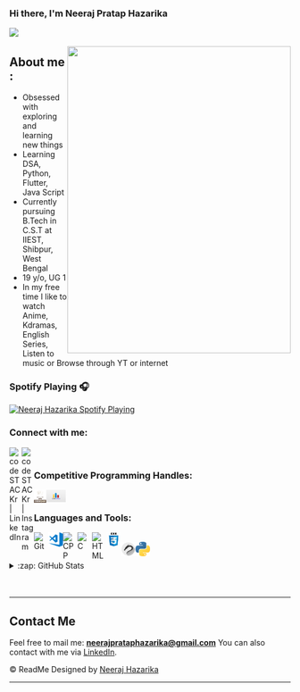 ### Hi there, I'm Neeraj Pratap Hazarika 
<p align="left"> <img src="https://komarev.com/ghpvc/?username=NeerajHazarika&label=Profile%20views&color=0e75b6&style=flat" /> </p>

<img align='right' src='https://github.com/NeerajHazarika/NeerajHazarika/blob/main/github%20readme/20210129_142350.gif' width='400' height="550">

## About me :

-  Obsessed with exploring and learning new things
-  Learning DSA, Python, Flutter, Java Script
-  Currently pursuing B.Tech in C.S.T at IIEST, Shibpur, West Bengal
-  19 y/o, UG 1
-  In my free time I like to watch Anime, Kdramas, English Series, Listen to music or Browse through YT or internet


### Spotify Playing 🎧

[<img src="https://now-playing-codeSTACKr.vercel.app/api/spotify-playing" alt="Neeraj Hazarika Spotify Playing" width="350" />](https://open.spotify.com/user/31imrr2t6aoh26jhbxph4ya43nvi)

### Connect with me:

[<img align="left" alt="codeSTACKr | LinkedIn" width="22px" src="https://cdn.jsdelivr.net/npm/simple-icons@v3/icons/linkedin.svg" />][linkedin]
[<img align="left" alt="codeSTACKr | Instagram" width="22px" src="https://cdn.jsdelivr.net/npm/simple-icons@v3/icons/instagram.svg" />][instagram]

<br />

### Competitive Programming Handles:

[<img align="left" alt="codechef handle" width="22px" src="https://github.com/NeerajHazarika/NeerajHazarika/blob/main/github%20readme/codechef.png" />][codechef]
[<img align="left" alt="Codeforces" width="35px" src="https://github.com/NeerajHazarika/NeerajHazarika/blob/main/github%20readme/Code%20Forces.jpg" />][codeforces]

<br />

### Languages and Tools:

<img align="left" alt="Git" width="26px" src="https://img-0.journaldunet.com/3UIcNSjWcq-tBa0f4GZFguwrmDM=/1280x/smart/d14dfaf85798491f8a14d8a20be4c357/ccmcms-jdn/11458235.jpg" />
<img align="left" alt="Visual Studio Code" width="26px" src="https://raw.githubusercontent.com/github/explore/80688e429a7d4ef2fca1e82350fe8e3517d3494d/topics/visual-studio-code/visual-studio-code.png" />
<img align="left" alt="CPP" width="26px" src="https://images.vexels.com/media/users/3/166253/isolated/preview/14bc03b7b1c2c4e2656fd4c0a981cbbc-cpp-programming-language-icon-by-vexels.png" />
<img align="left" alt="C" width="26px" src="https://www.kindpng.com/picc/m/355-3559027_c-programming-language-logo-clipart-png-download-c.png" />
<img align="left" alt="HTML" width="26px" src="https://upload.wikimedia.org/wikipedia/commons/thumb/6/61/HTML5_logo_and_wordmark.svg/1200px-HTML5_logo_and_wordmark.svg.png" />
<img align="left" alt="CSS" width="26px" src="https://github.com/NeerajHazarika/NeerajHazarika/blob/main/github%20readme/css.png" />
<br />

<img align="left" alt="kali" width="26px" src="https://github.com/NeerajHazarika/NeerajHazarika/blob/main/github%20readme/kali.png" />
<img align="left" alt="kali" width="26px" src="https://github.com/NeerajHazarika/NeerajHazarika/blob/main/github%20readme/python.png" />
<br />
<br />

<details>
  <summary>:zap: GitHub Stats</summary>
  <br />
  <p><img align="left" src="https://github-readme-stats.vercel.app/api/top-langs?username=NeerajHazarika&show_icons=true&locale=en&layout=compact" alt="neeraj" /></p>
  <br />
  <br />
  <p>&nbsp;<img align="center" src="https://github-readme-stats.vercel.app/api?username=NeerajHazarika&show_icons=true&locale=en" alt="amritakesh" /></p>
</details>

<br />
<br />

---
## Contact Me 
Feel free to mail me: **neerajprataphazarika@gmail.com**
You can also contact with me via [LinkedIn](https://www.linkedin.com/in/neeraj-pratap-hazarika-8800301b8/).

:copyright: ReadMe Designed by [Neeraj Hazarika](https://www.instagram.com/neerajhazarika_/)

---

[instagram]: https://www.instagram.com/neerajhazarika_/
[linkedin]: https://www.linkedin.com/in/neeraj-pratap-hazarika-8800301b8/
[codechef]: https://www.codechef.com/users/neerajhazarika
[codeforces]: https://codeforces.com/profile/NeerajHazarika
